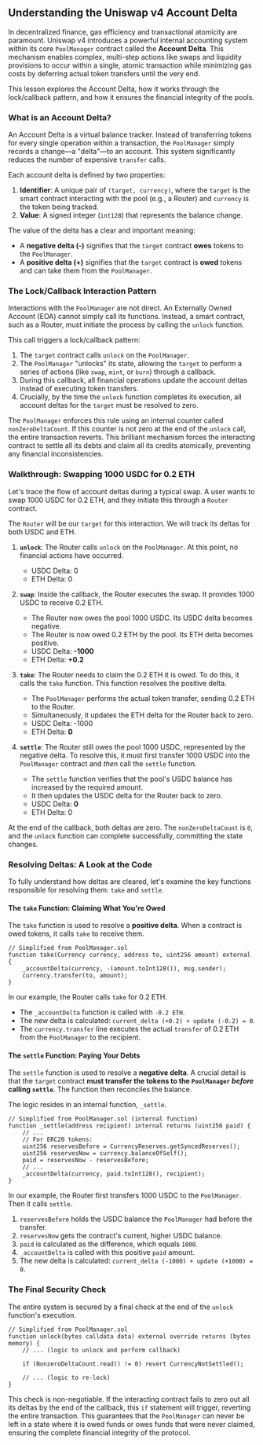 ## Understanding the Uniswap v4 Account Delta

In decentralized finance, gas efficiency and transactional atomicity are paramount. Uniswap v4 introduces a powerful internal accounting system within its core `PoolManager` contract called the **Account Delta**. This mechanism enables complex, multi-step actions like swaps and liquidity provisions to occur within a single, atomic transaction while minimizing gas costs by deferring actual token transfers until the very end.

This lesson explores the Account Delta, how it works through the lock/callback pattern, and how it ensures the financial integrity of the pools.

### What is an Account Delta?

An Account Delta is a virtual balance tracker. Instead of transferring tokens for every single operation within a transaction, the `PoolManager` simply records a change—a "delta"—to an account. This system significantly reduces the number of expensive `transfer` calls.

Each account delta is defined by two properties:

1.  **Identifier**: A unique pair of `(target, currency)`, where the `target` is the smart contract interacting with the pool (e.g., a Router) and `currency` is the token being tracked.
2.  **Value**: A signed integer (`int128`) that represents the balance change.

The value of the delta has a clear and important meaning:

*   A **negative delta (-)** signifies that the `target` contract **owes** tokens to the `PoolManager`.
*   A **positive delta (+)** signifies that the `target` contract is **owed** tokens and can take them from the `PoolManager`.

### The Lock/Callback Interaction Pattern

Interactions with the `PoolManager` are not direct. An Externally Owned Account (EOA) cannot simply call its functions. Instead, a smart contract, such as a Router, must initiate the process by calling the `unlock` function.

This call triggers a lock/callback pattern:

1.  The `target` contract calls `unlock` on the `PoolManager`.
2.  The `PoolManager` "unlocks" its state, allowing the `target` to perform a series of actions (like `swap`, `mint`, or `burn`) through a callback.
3.  During this callback, all financial operations update the account deltas instead of executing token transfers.
4.  Crucially, by the time the `unlock` function completes its execution, all account deltas for the `target` must be resolved to zero.

The `PoolManager` enforces this rule using an internal counter called `nonZeroDeltaCount`. If this counter is not zero at the end of the `unlock` call, the entire transaction reverts. This brilliant mechanism forces the interacting contract to settle all its debts and claim all its credits atomically, preventing any financial inconsistencies.

### Walkthrough: Swapping 1000 USDC for 0.2 ETH

Let's trace the flow of account deltas during a typical swap. A user wants to swap 1000 USDC for 0.2 ETH, and they initiate this through a `Router` contract.

The `Router` will be our `target` for this interaction. We will track its deltas for both USDC and ETH.

1.  **`unlock`**: The Router calls `unlock` on the `PoolManager`. At this point, no financial actions have occurred.
    *   USDC Delta: 0
    *   ETH Delta: 0

2.  **`swap`**: Inside the callback, the Router executes the swap. It provides 1000 USDC to receive 0.2 ETH.
    *   The Router now owes the pool 1000 USDC. Its USDC delta becomes negative.
    *   The Router is now owed 0.2 ETH by the pool. Its ETH delta becomes positive.
    *   USDC Delta: **-1000**
    *   ETH Delta: **+0.2**

3.  **`take`**: The Router needs to claim the 0.2 ETH it is owed. To do this, it calls the `take` function. This function resolves the positive delta.
    *   The `PoolManager` performs the actual token transfer, sending 0.2 ETH to the Router.
    *   Simultaneously, it updates the ETH delta for the Router back to zero.
    *   USDC Delta: -1000
    *   ETH Delta: **0**

4.  **`settle`**: The Router still owes the pool 1000 USDC, represented by the negative delta. To resolve this, it must first transfer 1000 USDC into the `PoolManager` contract and *then* call the `settle` function.
    *   The `settle` function verifies that the pool's USDC balance has increased by the required amount.
    *   It then updates the USDC delta for the Router back to zero.
    *   USDC Delta: **0**
    *   ETH Delta: 0

At the end of the callback, both deltas are zero. The `nonZeroDeltaCount` is `0`, and the `unlock` function can complete successfully, committing the state changes.

### Resolving Deltas: A Look at the Code

To fully understand how deltas are cleared, let's examine the key functions responsible for resolving them: `take` and `settle`.

#### The `take` Function: Claiming What You're Owed

The `take` function is used to resolve a **positive delta**. When a contract is owed tokens, it calls `take` to receive them.

```solidity
// Simplified from PoolManager.sol
function take(Currency currency, address to, uint256 amount) external {
    _accountDelta(currency, -(amount.toInt128()), msg.sender);
    currency.transfer(to, amount);
}
```

In our example, the Router calls `take` for 0.2 ETH.
*   The `_accountDelta` function is called with `-0.2 ETH`.
*   The new delta is calculated: `current_delta (+0.2) + update (-0.2) = 0`.
*   The `currency.transfer` line executes the actual `transfer` of 0.2 ETH from the `PoolManager` to the recipient.

#### The `settle` Function: Paying Your Debts

The `settle` function is used to resolve a **negative delta**. A crucial detail is that the `target` contract **must transfer the tokens to the `PoolManager` *before* calling `settle`**. The function then reconciles the balance.

The logic resides in an internal function, `_settle`.

```solidity
// Simplified from PoolManager.sol (internal function)
function _settle(address recipient) internal returns (uint256 paid) {
    // ...
    // For ERC20 tokens:
    uint256 reservesBefore = CurrencyReserves.getSyncedReserves();
    uint256 reservesNow = currency.balanceOfSelf();
    paid = reservesNow - reservesBefore;
    // ...
    _accountDelta(currency, paid.toInt128(), recipient);
}
```

In our example, the Router first transfers 1000 USDC to the `PoolManager`. Then it calls `settle`.
1.  `reservesBefore` holds the USDC balance the `PoolManager` had before the transfer.
2.  `reservesNow` gets the contract's current, higher USDC balance.
3.  `paid` is calculated as the difference, which equals `1000`.
4.  `_accountDelta` is called with this positive `paid` amount.
5.  The new delta is calculated: `current_delta (-1000) + update (+1000) = 0`.

### The Final Security Check

The entire system is secured by a final check at the end of the `unlock` function's execution.

```solidity
// Simplified from PoolManager.sol
function unlock(bytes calldata data) external override returns (bytes memory) {
    // ... (logic to unlock and perform callback)
    
    if (NonzeroDeltaCount.read() != 0) revert CurrencyNotSettled();
    
    // ... (logic to re-lock)
}
```

This check is non-negotiable. If the interacting contract fails to zero out all its deltas by the end of the callback, this `if` statement will trigger, reverting the entire transaction. This guarantees that the `PoolManager` can never be left in a state where it is owed funds or owes funds that were never claimed, ensuring the complete financial integrity of the protocol.